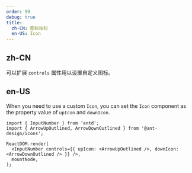 ```yaml
---
order: 99
debug: true
title:
  zh-CN: 图标按钮
  en-US: Icon
---
```


## zh-CN

可以扩展 `controls` 属性用以设置自定义图标。

## en-US

When you need to use a custom `Icon`, you can set the `Icon` component as the property value of `upIcon` and `downIcon`.

```tsx
import { InputNumber } from 'antd';
import { ArrowUpOutlined, ArrowDownOutlined } from '@ant-design/icons';

ReactDOM.render(
  <InputNumber controls={{ upIcon: <ArrowUpOutlined />, downIcon: <ArrowDownOutlined /> }} />,
  mountNode,
);
```
